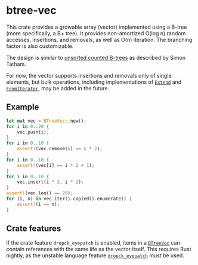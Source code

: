 btree-vec
=========

This crate provides a growable array (vector) implemented using a B-tree
(more specifically, a B+ tree). It provides non-amortized O(log n) random
accesses, insertions, and removals, as well as O(n) iteration. The
branching factor is also customizable.

The design is similar to [unsorted counted B-trees][cb] as described by
Simon Tatham.

[cb]: https://www.chiark.greenend.org.uk/~sgtatham/algorithms/cbtree.html

For now, the vector supports insertions and removals only of single
elements, but bulk operations, including implementations of [`Extend`]
and [`FromIterator`], may be added in the future.

Example
-------

```rust
let mut vec = BTreeVec::new();
for i in 0..20 {
    vec.push(i);
}
for i in 0..10 {
    assert!(vec.remove(i) == i * 2);
}
for i in 0..10 {
    assert!(vec[i] == i * 2 + 1);
}
for i in 0..10 {
    vec.insert(i * 2, i * 2);
}
assert!(vec.len() == 20);
for (i, n) in vec.iter().copied().enumerate() {
    assert!(i == n);
}
```

Crate features
--------------

If the crate feature `dropck_eyepatch` is enabled, items in a [`BTreeVec`]
can contain references with the same life as the vector itself. This
requires Rust nightly, as the unstable language feature [`dropck_eyepatch`]
must be used.

[`dropck_eyepatch`]: https://github.com/rust-lang/rust/issues/34761
[`BTreeVec`]: https://docs.rs/btree-vec/0.2/btree_vec/struct.BTreeVec.html
[`Extend`]: https://doc.rust-lang.org/std/iter/trait.Extend.html
[`FromIterator`]: https://doc.rust-lang.org/std/iter/trait.FromIterator.html

